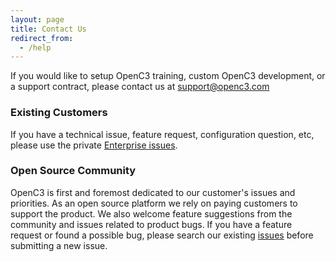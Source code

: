 ```yaml
---
layout: page
title: Contact Us
redirect_from:
  - /help
---
```


If you would like to setup OpenC3 training, custom OpenC3 development, or a support contract, please contact us at [support@openc3.com](mailto:support@openc3.com?subject=Support%20Inquiry)

### Existing Customers

If you have a technical issue, feature request, configuration question, etc, please use the private [Enterprise issues](https://github.com/OpenC3/cosmos-enterprise/issues).

### Open Source Community

OpenC3 is first and foremost dedicated to our customer's issues and priorities. As an open source platform we rely on paying customers to support the product. We also welcome feature suggestions from the community and issues related to product bugs. If you have a feature request or found a possible bug, please search our existing [issues](https://github.com/OpenC3/cosmos/issues) before submitting a new issue.
